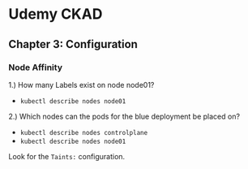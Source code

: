 # Udemy CKAD

## Chapter 3: Configuration

### Node Affinity

1.) How many Labels exist on node node01?

- `kubectl describe nodes node01`

2.) Which nodes can the pods for the blue deployment be placed on?

- `kubectl describe nodes controlplane`
- `kubectl describe nodes node01`

Look for the `Taints:` configuration.
